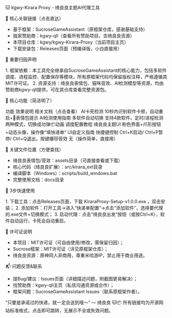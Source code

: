 🐱 kgwy-Kirara Proxy - 绮良良主题AI代理工具
 
🔗 核心关联链接（点击直达）
 
- 基于框架：SucroseGameAssistant（原框架仓库，感谢基础支持）
- 独家赞助商：kgwy-qll（查看所有赞助项目，含绮良良资源）
- 本项目仓库：kgwy/kgwy-Kirara-Proxy（当前项目主页）
- 下载安装包：Releases页面（预编译版，小白直接用）
 
📢 重要归因声明
 
1. 框架依赖：本工具完全继承自SucroseGameAssistant的核心能力，包括多软件调度、进程监控、配置保存等模块，所有原框架代码均保留版权注释，严格遵循其MIT许可证。
2. 资源支持：绮良良表情包、猫咪音效、AI检测模型等资源，均由赞助商kgwy-qll提供，可在其仓库查看完整资源包。
 
🌟 核心功能（简洁明了）
 
功能 效果说明 相关文档（点击查看） 
AI卡死检测 10秒内识别软件卡顿，自动重启+🤔表情包提示 AI检测使用指南 
多软件自动切换 支持4款软件，定时/进程检测两种模式，切换成功弹📦动画 调度配置教程 
绮良良主题UI 粉色界面+爪形按钮+动态头像，操作像“填快递单” UI自定义指南 
快捷键控制 Ctrl+K启动/ Ctrl+P暂停/ Ctrl+Q退出，按键播😻音效 无（操作简单，直接用） 
 
📂 关键文件位置（方便查找）
 
- 绮良良表情包/音效：assets目录（可直接查看或下载）
- 核心代码（绮良良扩展）：src/kirara_ext目录
- 编译脚本（Windows）：scripts/build_windows.bat
- 完整使用文档：docs目录
 
🚀 3步快速使用
 
1. 下载工具：点击Releases页面，下载 KiraraProxy-Setup-v1.0.0.exe ，双击安装；
2. 添加软件：打开工具→进入“快递单配置”→点击“添加软件”，选择要代理的.exe文件+切换模式；
3. 启动代理：点击“绮良良出发”按钮（或按Ctrl+K），软件自动运行，卡死会自动重启。
 
📜 许可证说明
 
- 本项目：MIT许可证（可自由使用/修改，需保留归因）；
- Sucrose框架：MIT许可证（详见原框架仓库）；
- 绮良良资源：原神同人非商用，尊重米哈游IP，禁止用于商业用途。
 
📬 问题反馈&联系
 
- 提Bug/建议：Issues页面（详细描述问题，附截图更易解决）；
- 找赞助商：kgwy-qll主页（私信沟通资源或合作）；
- 框架问题：SucroseGameAssistant Issues（联系原框架作者）。
 
“只要是承诺过的快递，就一定会送到哦～” — 绮良良 🐱📦
所有链接均为开源网站标准格式，点击即可跳转，无展示不全或失效问题。
